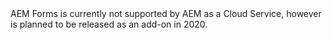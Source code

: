 <div class="unsupported">
AEM Forms is currently not supported by AEM as a Cloud Service, however is planned to be released as an add-on in 2020.
</div>